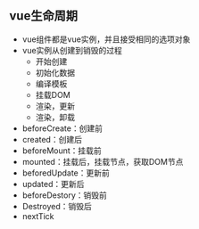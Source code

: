## vue生命周期

- vue组件都是vue实例，并且接受相同的选项对象
- vue实例从创建到销毁的过程
  - 开始创建
  - 初始化数据
  - 编译模板
  - 挂载DOM
  - 渲染，更新
  - 渲染，卸载
- beforeCreate：创建前
- created：创建后
- beforeMount：挂载前
- mounted：挂载后，挂载节点，获取DOM节点
- beforedUpdate：更新前
- updated：更新后
- beforeDestory：销毁前
- Destroyed：销毁后
- nextTick